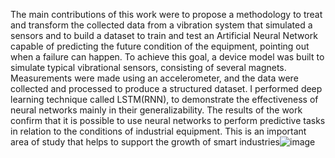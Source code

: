 The main contributions of this work were to propose a methodology to treat and transform the collected data from a vibration system that simulated a sensors and to build a dataset to train and test an Artificial Neural Network capable of predicting the future condition of the equipment, pointing out when a failure can happen.
To achieve this goal, a device model was built to simulate typical vibrational sensors, consisting of several magnets. Measurements were made using an accelerometer, and the data were collected and processed to produce a structured dataset.
I performed deep learning technique called LSTM(RNN), to demonstrate the effectiveness of neural networks mainly in their generalizability.
The results of the work confirm that it is possible to use neural networks to perform predictive tasks in relation to the conditions of industrial equipment. This is an important area of study that helps to support the growth of smart industries![image](https://github.com/SKS200/sks.github.io/assets/75129079/02ba7633-45da-48f3-b97a-367f29e1f146)

